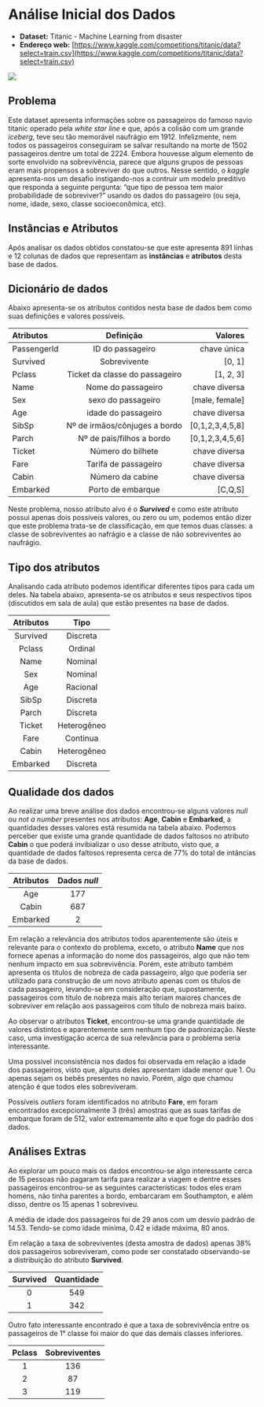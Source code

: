 # Análise Inicial dos Dados
- **Dataset:** Titanic - Machine Learning from disaster 
- **Endereço web:** [https://www.kaggle.com/competitions/titanic/data?select=train.csv](https://www.kaggle.com/competitions/titanic/data?select=train.csv)

![](https://www.fatosdesconhecidos.com.br/wp-content/uploads/2019/01/capa-147.jpg)

## Problema

Este dataset apresenta informações sobre os passageiros do famoso navio titanic operado pela _white star line_ e que, após a colisão com um grande _iceberg_, teve seu tão memorável naufrágio em 1912. Infelizmente, nem todos os passageiros conseguiram se salvar resultando na morte de 1502 passageiros dentre um total de 2224. Embora houvesse algum elemento de sorte envolvido na sobrevivência, parece que alguns grupos de pessoas eram mais propensos a sobreviver do que outros. Nesse sentido, o _kaggle_ apresenta-nos um desafio instigando-nos a contruir um modelo preditivo que responda a seguinte pergunta: “que tipo de pessoa tem maior probabilidade de sobreviver?” usando os dados do passageiro (ou seja, nome, idade, sexo, classe socioeconômica, etc).

## Instâncias e Atributos

Após analisar os dados obtidos constatou-se que este apresenta 891 linhas e 12 colunas de dados que representam as **instâncias** e **atributos** desta base de dados.

## Dicionário de dados

Abaixo apresenta-se os atributos contidos nesta base de dados bem como suas definições e valores possíveis.

|Atributos| Definição | Valores |
|:---|:---:|---:|
|PassengerId| ID do passageiro | chave única |
|Survived| Sobrevivente | [0, 1]|
|Pclass| Ticket da classe do passageiro| [1, 2, 3]|
|Name| Nome do passageiro| chave diversa |
|Sex| sexo do passageiro| [male, female]|
|Age| idade do passageiro| chave diversa|
|SibSp|Nº de irmãos/cônjuges a bordo|[0,1,2,3,4,5,8]|
|Parch|Nº de pais/filhos a bordo|[0,1,2,3,4,5,6]|
|Ticket|Número do bilhete | chave diversa |
|Fare| Tarifa de passageiro |chave diversa |
|Cabin| Número da cabine | chave diversa |
|Embarked|Porto de embarque| [C,Q,S]|

Neste problema, nosso atributo alvo é o  _**Survived**_ e como este atributo possui apenas dois possíveis valores, ou zero ou um, podemos então dizer que este problema trata-se de classificação, em que temos duas classes: a classe de sobreviventes ao nafrágio e a classe de não sobreviventes ao naufrágio.

## Tipo dos atributos
Analisando cada atributo podemos identificar diferentes tipos para cada um deles. Na tabela abaixo, apresenta-se os atributos e seus respectivos tipos (discutidos em sala de aula) que estão presentes na base de dados.

|Atributos| Tipo |
|:---:|:---:|
| Survived | Discreta | 
| Pclass | Ordinal | 
| Name | Nominal |
| Sex | Nominal | 
| Age | Racional | 
| SibSp | Discreta |
| Parch | Discreta |
| Ticket | Heterogêneo | 
| Fare | Continua |
| Cabin | Heterogêneo | 
| Embarked | Discreta | 

## Qualidade dos dados

Ao realizar uma breve análise dos dados encontrou-se alguns valores _null_ ou _not a number_ presentes nos atributos: **Age**, **Cabin** e **Embarked**, a quantidades desses valores está resumida na tabela abaixo. Podemos perceber que existe uma grande quantidade de dados faltosos no atributo **Cabin** o que poderá invibializar o uso desse atributo, visto que, a quantidade de dados faltosos representa cerca de 77% do total de intâncias da base de dados.

|Atributos| Dados _null_ |
|:---:|:---:|
| Age | 177 | 
| Cabin | 687 | 
| Embarked | 2 |

Em relação a relevância dos atributos todos aparentemente são úteis e relevante para o contexto do problema, exceto, o atributo **Name** que nos fornece apenas a informação do nome dos passageiros, algo que não tem nenhum impacto em sua sobrevivência. Porém, este atributo também apresenta os titulos de nobreza de cada passageiro, algo que poderia ser utilizado para construção de um novo atributo apenas com os títulos de cada passageiro, levando-se em consideração que, supostamente, passageiros com título de nobreza mais alto teriam maiores chances de sobreviver em relação aos passageiros com título de nobreza mais baixo.

Ao observar o atributos **Ticket**, encontrou-se uma grande quantidade de valores distintos e aparentemente sem nenhum tipo de padronização. Neste caso, uma investigação acerca de sua relevância para o problema seria interessante.

Uma possível inconsistência nos dados foi observada em relação a idade dos passageiros, visto que, alguns deles apresentam idade menor que 1. Ou apenas sejam os bebês presentes no navio. Porém, algo que chamou atenção é que todos eles sobreviveram.

Possíveis _outliers_ foram identificados no atributo **Fare**, em foram encontrados excepcionalmente 3 (três) amostras que as suas tarifas de embarque foram de 512, valor extremamente alto e que foge do padrão dos dados. 

## Análises Extras

Ao explorar um pouco mais os dados encontrou-se algo interessante cerca de 15 pessoas não pagaram tarifa para realizar a viagem e dentre esses passageiros encontrou-se as seguintes características: todos eles eram homens, não tinha parentes a bordo, embarcaram em Southampton, e além disso, dentre os 15 apenas 1 sobreviveu.

A média de idade dos passageiros foi de 29 anos com um desvio padrão de 14.53. Tendo-se como idade mínima, 0.42 e idade máxima, 80 anos.

Em relação a taxa de sobreviventes (desta amostra de dados) apenas 38% dos passageiros sobreviveram, como pode ser constatado observando-se a distribuição do atributo **Survived**. 

|Survived| Quantidade |
|:---:|:---:|
| 0 | 549 | 
| 1 | 342 | 

Outro fato interessante encontrado é que a taxa de sobrevivência entre os passageiros de 1° classe foi maior do que das demais classes inferiores.

|Pclass| Sobreviventes |
|:---:|:---:|
| 1 | 136 | 
| 2 | 87 |
|3| 119|


